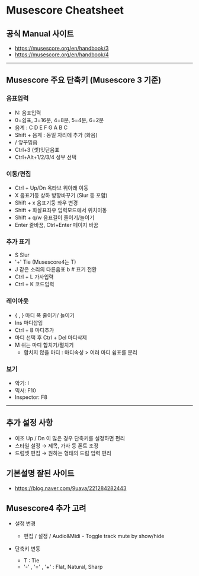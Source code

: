 # Musescore Cheatsheet


## 공식 Manual 사이트

  * https://musescore.org/en/handbook/3
  * https://musescore.org/en/handbook/4

----

## Musescore 주요 단축키 (Musescore 3 기준)

### 음표입력
  * N: 음표입력
  * 0=쉼표, 3=16분, 4=8분, 5=4분, 6=2분
  * 음계 : C D E F G A B C
  * Shift + 음계 : 동일 자리에 추가 (화음)
  * / 앞꾸밈음
  * Ctrl+3 (셋)잇단음표
  * Ctrl+Alt+1/2/3/4  성부 선택


### 이동/편집 
  * Ctrl + Up/Dn   옥타브 위아래 이동
  * X 음표기둥 상하 방향바꾸기 (Slur 등 포함)
  * Shift + x 음표기둥 좌우 변경
  * Shift + 화살표좌우 입력모드에서 위치이동
  * Shift + q/w 음표길이 줄이기/늘이기
  * Enter 줄바꿈, Ctrl+Enter 페이지 바꿈

### 추가 표기
  * S Slur
  * '+' Tie  (Musescore4는 T)
  * J 같은 소리의 다른음표 b # 표기 전환
  * Ctrl + L 가사입력
  * Ctrl + K 코드입력

### 레이아웃
  * { , } 마디 폭 줄이기/ 늘이기
  * Ins 마디삽입
  * Ctrl + B 마디추가
  * 마디 선택 후 Ctrl + Del 마디삭제
  * M  쉬는 마디 합치기/펼치기
     - 합치지 않을 마디 : 마디속성 > 여러 마디 쉼표를 분리

### 보기
  * 악기: I
  * 믹서: F10
  * Inspector: F8

----

## 추가 설정 사항

  * 이조 Up / Dn 이 많은 경우 단축키를 설정하면 편리
  * 스타일 설정 → 제목, 가사 등 폰트 조정
  * 드럼셋 편집 → 원하는 형태의 드럼 입력 편리

## 기본설명 잘된 사이트

  * https://blog.naver.com/9uava/221284282443


## Musescore4 추가 고려

  * 설정 변경
    * 편집 / 설정 / Audio&Midi - Toggle track mute by show/hide

  * 단축키 변동
    * T : Tie
    * '-' , '=' , '+' : Flat, Natural, Sharp
